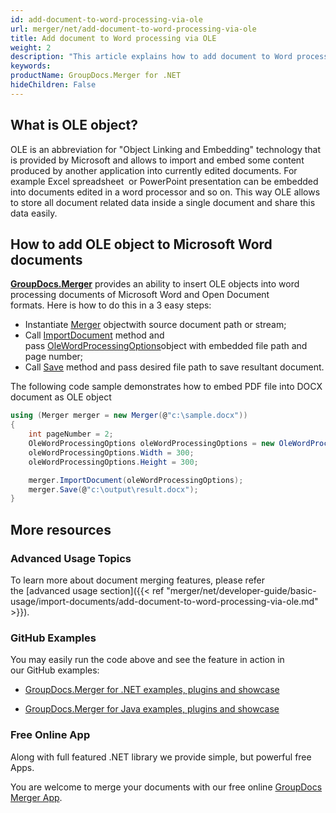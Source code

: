 ```yaml
---
id: add-document-to-word-processing-via-ole
url: merger/net/add-document-to-word-processing-via-ole
title: Add document to Word processing via OLE
weight: 2
description: "This article explains how to add document to Word processing via OLE with GroupDocs.Merger within your .NET applications."
keywords: 
productName: GroupDocs.Merger for .NET
hideChildren: False
---
```

## What is OLE object?

OLE is an abbreviation for "Object Linking and Embedding" technology that is provided by Microsoft and allows to import and embed some content produced by another application into currently edited documents. For example Excel spreadsheet  or PowerPoint presentation can be embedded into documents edited in a word processor and so on. This way OLE allows to store all document related data inside a single document and share this data easily.

## How to add OLE object to Microsoft Word documents

**[GroupDocs.Merger](https://products.groupdocs.com/merger/net)** provides an ability to insert OLE objects into word processing documents of Microsoft Word and Open Document formats. Here is how to do this in a 3 easy steps:

*   Instantiate [Merger](https://apireference.groupdocs.com/net/merger/groupdocs.merger/merger) objectwith source document path or stream;
*   Call [ImportDocument](https://apireference.groupdocs.com/net/merger/groupdocs.merger/merger/methods/importdocument) method and pass [OleWordProcessingOptions](https://apireference.groupdocs.com/net/merger/groupdocs.merger.domain.options/olewordprocessingoptions)object with embedded file path and page number;
*   Call [Save](https://apireference.groupdocs.com/net/merger/groupdocs.merger.merger/save/methods/1) method and pass desired file path to save resultant document.

The following code sample demonstrates how to embed PDF file into DOCX document as OLE object

```csharp
using (Merger merger = new Merger(@"c:\sample.docx"))
{
	int pageNumber = 2;
	OleWordProcessingOptions oleWordProcessingOptions = new OleWordProcessingOptions(@"c:\embedded.pdf", pageNumber);
	oleWordProcessingOptions.Width = 300;
	oleWordProcessingOptions.Height = 300;

    merger.ImportDocument(oleWordProcessingOptions);
    merger.Save(@"c:\output\result.docx");
}

```

## More resources

### Advanced Usage Topics 

To learn more about document merging features, please refer the [advanced usage section]({{< ref "merger/net/developer-guide/basic-usage/import-documents/add-document-to-word-processing-via-ole.md" >}}).

### GitHub Examples 

You may easily run the code above and see the feature in action in our GitHub examples:

*   [GroupDocs.Merger for .NET examples, plugins and showcase](https://github.com/groupdocs-merger/GroupDocs.Merger-for-.NET)
    
*   [GroupDocs.Merger for Java examples, plugins and showcase](https://github.com/groupdocs-merger/GroupDocs.Merger-for-Java)
    

### Free Online App 

Along with full featured .NET library we provide simple, but powerful free Apps.

You are welcome to merge your documents with our free online [GroupDocs Merger App](https://products.groupdocs.app/merger).
